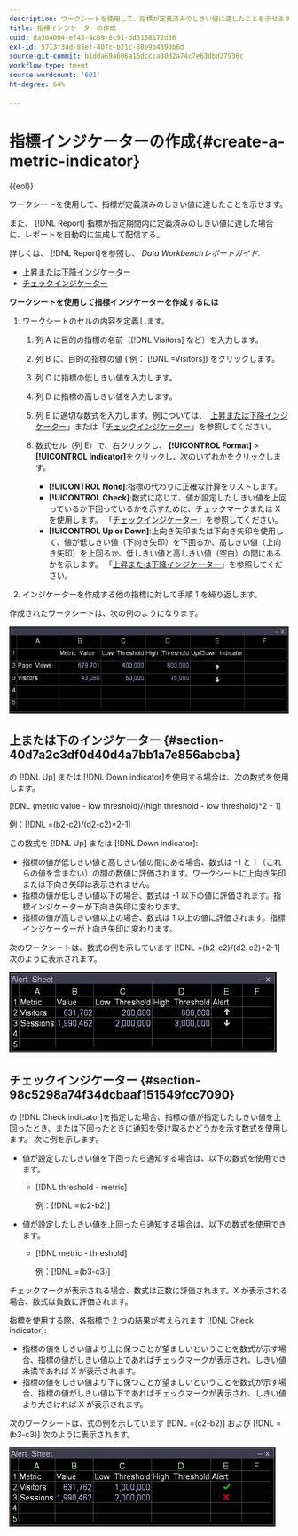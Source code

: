 ```yaml
---
description: ワークシートを使用して、指標が定義済みのしきい値に達したことを示せます。
title: 指標インジケーターの作成
uuid: da304004-ef45-4c89-8c91-dd5158172dd6
exl-id: 5713f3dd-85ef-407c-b21c-80e9b4390b6d
source-git-commit: b1dda69a606a16dccca30d2a74c7e63dbd27936c
workflow-type: tm+mt
source-wordcount: '601'
ht-degree: 64%

---
```


# 指標インジケーターの作成{#create-a-metric-indicator}

{{eol}}

ワークシートを使用して、指標が定義済みのしきい値に達したことを示せます。

また、 [!DNL Report] 指標が指定期間内に定義済みのしきい値に達した場合に、レポートを自動的に生成して配信する。

詳しくは、 [!DNL Report]を参照し、 *Data Workbenchレポートガイド*.

* [上昇または下降インジケーター](../../../../home/c-get-started/c-analysis-vis/c-wksts/c-metric-ind.md#section-40d7a2c3df0d40d4a7bb1a7e856abcba)
* [チェックインジケーター](../../../../home/c-get-started/c-analysis-vis/c-wksts/c-metric-ind.md#section-98c5298a74f34dcbaaf151549fcc7090)

**ワークシートを使用して指標インジケーターを作成するには**

1. ワークシートのセルの内容を定義します。

   1. 列 A に目的の指標の名前（[!DNL Visitors] など）を入力します。
   1. 列 B に、目的の指標の値 ( 例： [!DNL =Visitors]) をクリックします。
   1. 列 C に指標の低しきい値を入力します。
   1. 列 D に指標の高しきい値を入力します。
   1. 列 E に適切な数式を入力します。例については、「[上昇または下降インジケーター](../../../../home/c-get-started/c-analysis-vis/c-wksts/c-metric-ind.md#section-40d7a2c3df0d40d4a7bb1a7e856abcba)」または「[チェックインジケーター](../../../../home/c-get-started/c-analysis-vis/c-wksts/c-metric-ind.md#section-98c5298a74f34dcbaaf151549fcc7090)」を参照してください。
   1. 数式セル（列 E）で、右クリックし、 **[!UICONTROL Format]** > **[!UICONTROL Indicator]**&#x200B;をクリックし、次のいずれかをクリックします。

      * **[!UICONTROL None]**:指標の代わりに正確な計算をリストします。
      * **[!UICONTROL Check]**:数式に応じて、値が設定したしきい値を上回っているか下回っているかを示すために、チェックマークまたは X を使用します。 「[チェックインジケーター](../../../../home/c-get-started/c-analysis-vis/c-wksts/c-metric-ind.md#section-98c5298a74f34dcbaaf151549fcc7090)」を参照してください。
      * **[!UICONTROL Up or Down]**:上向き矢印または下向き矢印を使用して、値が低しきい値（下向き矢印）を下回るか、高しきい値（上向き矢印）を上回るか、低しきい値と高しきい値（空白）の間にあるかを示します。 「[上昇または下降インジケーター](../../../../home/c-get-started/c-analysis-vis/c-wksts/c-metric-ind.md#section-40d7a2c3df0d40d4a7bb1a7e856abcba)」を参照してください。

1. インジケーターを作成する他の指標に対して手順 1 を繰り返します。

作成されたワークシートは、次の例のようになります。

![](assets/vis_Worksheet_Alerts.png)

## 上または下のインジケーター {#section-40d7a2c3df0d40d4a7bb1a7e856abcba}

の [!DNL Up] または [!DNL Down indicator]を使用する場合は、次の数式を使用します。

[!DNL (metric value - low threshold)/(high threshold - low threshold)*2 - 1]

例：[!DNL =(b2-c2)/(d2-c2)*2-1]

この数式を [!DNL Up] または [!DNL Down indicator]:

* 指標の値が低しきい値と高しきい値の間にある場合、数式は -1 と 1 （これらの値を含まない）の間の数値に評価されます。ワークシートに上向き矢印または下向き矢印は表示されません。
* 指標の値が低しきい値以下の場合、数式は -1 以下の値に評価されます。指標インジケーターが下向き矢印に変わります。
* 指標の値が高しきい値以上の場合、数式は 1 以上の値に評価されます。指標インジケーターが上向き矢印に変わります。

次のワークシートは、数式の例を示しています [!DNL =(b2-c2)/(d2-c2)*2-1] 次のように表示されます。

![](assets/vis_Worksheet_Alerts_UpDown.png)

## チェックインジケーター {#section-98c5298a74f34dcbaaf151549fcc7090}

の [!DNL Check indicator]を指定した場合、指標の値が指定したしきい値を上回ったとき、または下回ったときに通知を受け取るかどうかを示す数式を使用します。 次に例を示します。

* 値が設定したしきい値を下回ったら通知する場合は、以下の数式を使用できます。

   * [!DNL threshold - metric]

      例：[!DNL =(c2-b2)]

* 値が設定したしきい値を上回ったら通知する場合は、以下の数式を使用できます。

   * [!DNL metric - threshold]

      例：[!DNL =(b3-c3)]

チェックマークが表示される場合、数式は正数に評価されます。X が表示される場合、数式は負数に評価されます。

指標を使用する際、各指標で 2 つの結果が考えられます [!DNL Check indicator]:

* 指標の値をしきい値より上に保つことが望ましいということを数式が示す場合、指標の値がしきい値以上であればチェックマークが表示され、しきい値未満であれば X が表示されます。
* 指標の値をしきい値より下に保つことが望ましいということを数式が示す場合、指標の値がしきい値以下であればチェックマークが表示され、しきい値より大きければ X が表示されます。

次のワークシートは、式の例を示しています [!DNL =(c2-b2)] および [!DNL =(b3-c3)] 次のように表示されます。

![](assets/vis_Worksheet_Alerts_Check.png)
